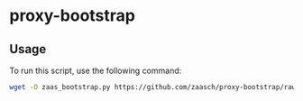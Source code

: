 # proxy-bootstrap

## Usage

To run this script, use the following command:

```bash
wget -O zaas_bootstrap.py https://github.com/zaasch/proxy-bootstrap/raw/refs/heads/main/zaas_bootstrap.py && sudo python3 zaas_bootstrap.py
```

